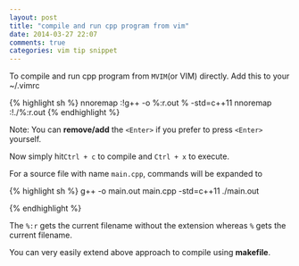 ```yaml
---
layout: post
title: "compile and run cpp program from vim"
date: 2014-03-27 22:07
comments: true
categories: vim tip snippet
---
```


To compile and run cpp program from `MVIM`(or VIM) directly. Add this to
your ~/.vimrc

{% highlight sh %}
nnoremap <C-c> :!g++ -o  %:r.out % -std=c++11<Enter>
nnoremap <C-x> :!./%:r.out
{% endhighlight %}

Note: You can **remove/add** the `<Enter>` if you prefer to press `<Enter>` yourself.

Now simply hit`Ctrl + c` to compile and `Ctrl + x` to execute.


For a source file with name `main.cpp`, commands will be expanded to

{% highlight sh %}
g++ -o main.out main.cpp -std=c++11
./main.out

{% endhighlight %}

The `%:r` gets the current filename without the extension whereas `%`
gets the current filename.

You can very easily extend above approach to compile using **makefile**.


